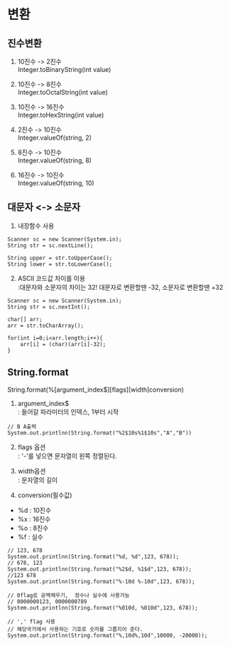 # 변환   

## 진수변환
1. 10진수 -> 2진수   
Integer.toBinaryString(int value)   
  
2. 10진수 -> 8진수  
Integer.toOctalString(int value)  
  
3. 10진수 -> 16진수   
Integer.toHexString(int value)  

4. 2진수 -> 10진수  
Integer.valueOf(string, 2)  
  
5. 8진수 -> 10진수  
Integer.valueOf(string, 8)  

6. 16진수 -> 10진수  
Integer.valueOf(string, 10)  
  
## 대문자 <-> 소문자  
1. 내장함수 사용  
``` 
Scanner sc = new Scanner(System.in);
String str = sc.nextLine();  

String upper = str.toUpperCase();  
String lower = str.toLowerCase();  
```  

2. ASCII 코드값 차이를 이용  
:대문자와 소문자의 차이는 32! 대문자로 변환할땐 -32, 소문자로 변환할땐 +32
```
Scanner sc = new Scanner(System.in);
String str = sc.nextInt();

char[] arr;
arr = str.toCharArray();

for(int i=0;i<arr.length;i++){
	arr[i] = (char)(arr[i]-32);
}
```

## String.format  
String.format(%[argument_index$][flags][width]conversion)  
  
1. argument_index$  
: 들어갈 파라미터의 인덱스, 1부터 시작  
  
```
// B A출력
System.out.printlnn(String.format("%2$10s%1$10s","A","B"))  
```  

2. flags 옵션  
: '-'를 넣으면 문자열이 왼쪽 정렬된다.  

3. width옵션  
: 문자열의 길이  

4. conversion(필수값)

* %d : 10진수  
* %x : 16진수   
* %o : 8진수  
* %f : 실수   

```
// 123, 678
System.out.printlnn(String.format("%d, %d",123, 678));  
// 678, 123
System.out.printlnn(String.format("%2$d, %1$d",123, 678));  
//123 678
System.out.printlnn(String.format("%-10d %-10d",123, 678));  

// 0flag로 공백채우기,  정수나 실수에 사용가능  
// 0000000123, 0000000789
System.out.printlnn(String.format("%010d, %010d",123, 678)); 

// ',' flag 사용  
// 해당국가에서 사용하는 기호로 숫자를 그룹지어 준다.  
System.out.printlnn(String.format("%,10d%,10d",10000, -20000));   
```

